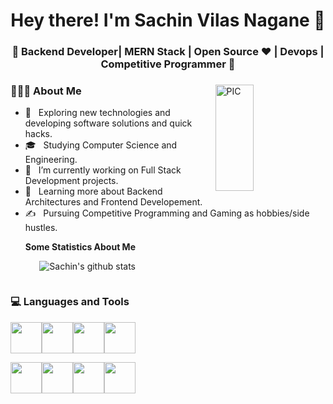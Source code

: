 <h1 align="center">Hey there! I'm Sachin Vilas Nagane 👋 </h1>
<h3 align="center">🚀 Backend Developer| MERN Stack | Open Source ♥ | Devops | Competitive Programmer  🚀</h3>
<div>
<img width = "35%" align="right" alt="PIC" height="170px" src="https://www.pngitem.com/pimgs/m/4-42822_apple-tv-copy-developer-illustration-png-transparent-png.png" />
<div align="left"> 
  <h3> 👨🏻‍💻 About Me </h3>

  - 🤔 &nbsp; Exploring new technologies and developing software solutions and quick hacks.
  - 🎓 &nbsp; Studying Computer Science and Engineering.
  - 💼 &nbsp; I’m currently working on Full Stack Development projects.
  - 🌱 &nbsp; Learning more about Backend Architectures and Frontend Developement.
  - ✍️ &nbsp; Pursuing Competitive Programming and Gaming as hobbies/side hustles.  
</div> 
</div>

<div style="display: inline-block;">
<div align="right">
<b>Some Statistics About Me </b>

![Sachin's github stats](https://github-readme-stats.vercel.app/api?username=SAchu47&&show_icons=true&title_color=ffffff&icon_color=bb2acf&text_color=daf7dc&bg_color=151515)<br>
</div>
<div align="left" style="display: inline-block;"> 
  <h3> 💻 Languages and Tools </h3>
  <p>
   <img src="https://media3.giphy.com/media/ln7z2eWriiQAllfVcn/200w.webp" width="50"><img src="https://i.giphy.com/media/LMt9638dO8dftAjtco/200.webp"   width="50"><img src="https://i.giphy.com/media/eNAsjO55tPbgaor7ma/200w.webp" width="50"><img src="https://i.giphy.com/media/IdyAQJVN2kVPNUrojM/200.webp" width="50">
  <p>
   <img src="https://media3.giphy.com/media/kdFc8fubgS31b8DsVu/giphy.webp" width="50"><img src="https://media.giphy.com/media/SU2ic3wTfuC6JhD1lA/giphy.gif" width="50"><img src="https://i.giphy.com/media/eNAsjO55tPbgaor7ma/200w.webp" width="50"><img src="https://i.giphy.com/media/IdyAQJVN2kVPNUrojM/200.webp" width="50">
</div> 
</div>

